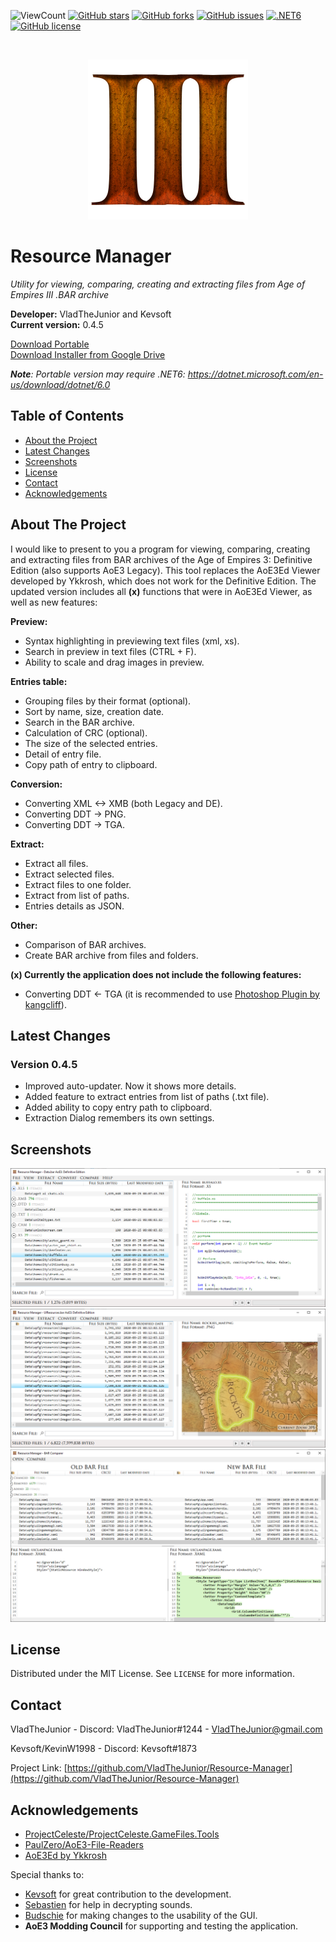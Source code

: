 ![ViewCount](https://views.whatilearened.today/views/github/VladTheJunior/Resource-Manager.svg)
[![GitHub stars](https://img.shields.io/github/stars/VladTheJunior/Resource-Manager)](https://github.com/VladTheJunior/Resource-Manager/stargazers)
[![GitHub forks](https://img.shields.io/github/forks/VladTheJunior/Resource-Manager)](https://github.com/VladTheJunior/Resource-Manager/network)
[![GitHub issues](https://img.shields.io/github/issues/VladTheJunior/Resource-Manager)](https://github.com/VladTheJunior/Resource-Manager/issues)
[![.NET6](https://github.com/KevinW1998/Resource-Manager/actions/workflows/dotnet6.yml/badge.svg?branch=master&event=release)](https://github.com/KevinW1998/Resource-Manager/actions/workflows/dotnet6.yml)
[![GitHub license](https://img.shields.io/github/license/VladTheJunior/Resource-Manager)](https://github.com/VladTheJunior/Resource-Manager/blob/master/LICENSE)
<!-- PROJECT LOGO -->
<br />
<p align="center">
  <a href="https://github.com/VladTheJunior/Resource-Manager">
    <img src="Images/Icon.png" alt="Logo">
  </a>
</p>

# Resource Manager

*Utility for viewing, comparing, creating and extracting files from Age of Empires III .BAR archive*

**Developer:** VladTheJunior and Kevsoft<br />
**Current version:** 0.4.5<br />

[Download Portable](https://github.com/VladTheJunior/Resource-Manager/releases/latest/download/ResourceManager.zip)<br />
[Download Installer from Google Drive](https://drive.google.com/file/d/1GjVmzKMvATIHdrxo3i4OIvt4-LMNoOtM/view?usp=sharing)<br />

*__Note__: Portable version may require .NET6: https://dotnet.microsoft.com/en-us/download/dotnet/6.0*

## Table of Contents
* [About the Project](#about-the-project)
* [Latest Changes](#latest-changes)
* [Screenshots](#screenshots)
* [License](#license)
* [Contact](#contact)
* [Acknowledgements](#acknowledgements)

<!-- ABOUT THE PROJECT -->
## About The Project

I would like to present to you a program for viewing, comparing, creating and extracting files from BAR archives of the Age of Empires 3: Definitive Edition (also supports AoE3 Legacy). This tool replaces the AoE3Ed Viewer developed by Ykkrosh, which does not work for the Definitive Edition.
The updated version includes all **(x)** functions that were in AoE3Ed Viewer, as well as new features:

**Preview:**
* Syntax highlighting in previewing text files (xml, xs).
* Search in preview in text files (CTRL + F).
* Ability to scale and drag images in preview.

**Entries table:**
* Grouping files by their format (optional).
* Sort by name, size, creation date.
* Search in the BAR archive.
* Calculation of CRC (optional).
* The size of the selected entries.
* Detail of entry file.
* Copy path of entry to clipboard.

**Conversion:**
* Converting XML <-> XMB (both Legacy and DE).
* Converting DDT -> PNG.
* Converting DDT -> TGA.

**Extract:**
* Extract all files.
* Extract selected files.
* Extract files to one folder.
* Extract from list of paths.
* Entries details as JSON.

**Other:**
* Comparison of BAR archives.
* Create BAR archive from files and folders.


**(x) Currently the application does not include the following features:**
* Converting DDT <- TGA (it is recommended to use [Photoshop Plugin by kangcliff](http://aoe3.heavengames.com/cgi-bin/forums/display.cgi?action=ct&f=14,39229,,10)).

## Latest Changes

### Version 0.4.5
* Improved auto-updater. Now it shows more details.
* Added feature to extract entries from list of paths (.txt file).
* Added ability to copy entry path to clipboard.
* Extraction Dialog remembers its own settings.

## Screenshots

![](Images/1.PNG)
![](Images/2.PNG)
![](Images/3.PNG)


<!-- LICENSE -->
## License

Distributed under the MIT License. See `LICENSE` for more information.



<!-- CONTACT -->
## Contact

VladTheJunior - Discord: VladTheJunior#1244 - VladTheJunior@gmail.com

Kevsoft/KevinW1998 - Discord: Kevsoft#1873

Project Link: [https://github.com/VladTheJunior/Resource-Manager](https://github.com/VladTheJunior/Resource-Manager)



<!-- ACKNOWLEDGEMENTS -->
## Acknowledgements
* [ProjectCeleste/ProjectCeleste.GameFiles.Tools](https://github.com/ProjectCeleste/ProjectCeleste.GameFiles.Tools)
* [PaulZero/AoE3-File-Readers](https://github.com/PaulZero/AoE3-File-Readers)
* [AoE3Ed by Ykkrosh](http://games.build-a.com/aoe3/files/)

Special thanks to:
* [Kevsoft](https://kevsoft.io/) for great contribution to the development.
* [Sebastien](https://github.com/systematicskid) for help in decrypting sounds.
* [Budschie](https://github.com/Budschie) for making changes to the usability of the GUI.
* __**AoE3 Modding Council**__ for supporting and testing the application.
